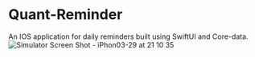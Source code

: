 # Quant-Reminder
An IOS application for daily reminders built using SwiftUI and Core-data.
![Simulator Screen Shot - iPhon03-29 at 21 10 35](https://user-images.githubusercontent.com/2215799/77859813-626cfe80-7203-11ea-9c56-6a6df4bb0fe3.png)
